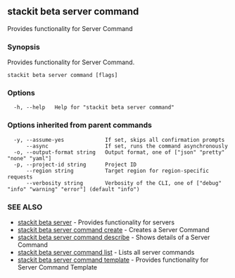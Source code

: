 ## stackit beta server command

Provides functionality for Server Command

### Synopsis

Provides functionality for Server Command.

```
stackit beta server command [flags]
```

### Options

```
  -h, --help   Help for "stackit beta server command"
```

### Options inherited from parent commands

```
  -y, --assume-yes             If set, skips all confirmation prompts
      --async                  If set, runs the command asynchronously
  -o, --output-format string   Output format, one of ["json" "pretty" "none" "yaml"]
  -p, --project-id string      Project ID
      --region string          Target region for region-specific requests
      --verbosity string       Verbosity of the CLI, one of ["debug" "info" "warning" "error"] (default "info")
```

### SEE ALSO

* [stackit beta server](./stackit_beta_server.md)	 - Provides functionality for servers
* [stackit beta server command create](./stackit_beta_server_command_create.md)	 - Creates a Server Command
* [stackit beta server command describe](./stackit_beta_server_command_describe.md)	 - Shows details of a Server Command
* [stackit beta server command list](./stackit_beta_server_command_list.md)	 - Lists all server commands
* [stackit beta server command template](./stackit_beta_server_command_template.md)	 - Provides functionality for Server Command Template

